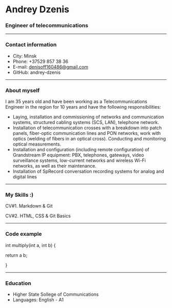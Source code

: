 # Andrey Dzenis

### Engineer of telecommunications
---
### Contact information

* City: Minsk
* Phone: +37529 857 38 36
* E-mail: denisoff160486@gmail.com
* GitHub: andrey-dzenis
---
### About myself

I am 35 years old and have been working as a Telecommunications Engineer in the region for 10 years and have the following responsibilities:
- Laying, installation and commissioning of networks and communication systems, structured cabling systems (SCS, LAN), telephone network.
- Installation of telecommunication crosses with a breakdown into patch panels, fiber-optic communication lines and PON networks, work with optics (welding of fibers in an optical cross). Conducting and monitoring optical measurements.
- Installation and configuration (including remote configuration) of Grandstream IP equipment: PBX, telephones, gateways, video surveillance systems, low-current networks and wireless Wi-Fi networks, as well as their maintenance.
- Installation of SpRecord conversation recording systems for analog and digital lines
---
### My Skills :)

CV#1. Markdown & Git 

CV#2. HTML, CSS & Git Basics

---
### Code example
int multiply(int a, int b) {

  return a b;
  
}

---
### Education
* Higher State Sollege of Communications
* Languages: English - A1
